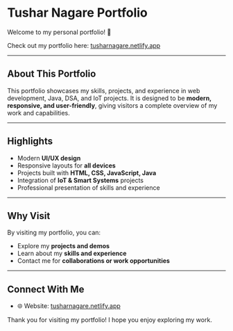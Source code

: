 # Tushar Nagare Portfolio

Welcome to my personal portfolio! 🚀  

Check out my portfolio here: [tusharnagare.netlify.app](https://tusharnagare.netlify.app)

---

## About This Portfolio
This portfolio showcases my skills, projects, and experience in web development, Java, DSA, and IoT projects. It is designed to be **modern, responsive, and user-friendly**, giving visitors a complete overview of my work and capabilities.

---

## Highlights
- Modern **UI/UX design**  
- Responsive layouts for **all devices**  
- Projects built with **HTML, CSS, JavaScript, Java**  
- Integration of **IoT & Smart Systems** projects  
- Professional presentation of skills and experience  

---

## Why Visit
By visiting my portfolio, you can:  
- Explore my **projects and demos**  
- Learn about my **skills and experience**  
- Contact me for **collaborations or work opportunities**  

---

## Connect With Me
- 🌐 Website: [tusharnagare.netlify.app](https://tusharnagare.netlify.app)  


Thank you for visiting my portfolio! I hope you enjoy exploring my work.

